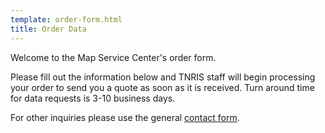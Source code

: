 ```yaml
---
template: order-form.html
title: Order Data
---
```

Welcome to the Map Service Center's order form.

Please fill out the information below and TNRIS staff will begin processing your order to send you a quote as soon as it is received. Turn around time for data requests is 3-10 business days.

For other inquiries please use the general [contact form](contact).
